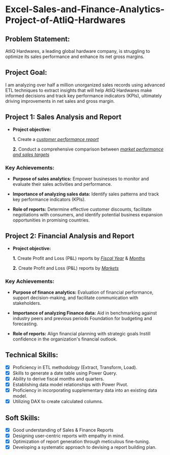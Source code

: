 # Excel-Sales-and-Finance-Analytics-Project-of-AtliQ-Hardwares

## Problem Statement:
AtliQ Hardwares, a leading global hardware company, is struggling to optimize its sales performance and enhance its net gross margins.

## Project Goal:
I am analyzing over half a million unorganized sales records using advanced ETL techniques to extract insights that will help AtliQ Hardwares make informed decisions and track key performance indicators (KPIs), ultimately driving improvements in net sales and gross margin.

## Project 1: Sales Analysis and Report


- **Project objective:** 

    **1.** Create a _[customer performance report](https://github.com/rohit-gatla/Excel-Sales-and-Finance-Analytics-Project-of-AtliQ-Hardwares/blob/main/1.%20Customer%20Performance%20Report.pdf)_ 

    **2.** Conduct a comprehensive comparison between _[market performance and sales targets](https://github.com/rohit-gatla/Excel-Sales-and-Finance-Analytics-Project-of-AtliQ-Hardwares/blob/main/2.%20Market%20Performance%20vs%20Target%20Report.pdf)_

### Key Achievements:


- **Purpose of sales analytics:** Empower businesses to monitor and evaluate their sales activities and performance.

- **Importance of analyzing sales data:** Identify sales patterns and track key performance indicators (KPIs).

- **Role of reports:** Determine effective customer discounts, facilitate negotiations with consumers, and identify potential business expansion opportunities in promising countries.


## Project 2: Financial Analysis and Report

- **Project objective:** 

    **1.** Create Profit and Loss (P&L) reports by _[Fiscal Year](https://github.com/rohit-gatla/Excel-Sales-and-Finance-Analytics-Project-of-AtliQ-Hardwares/blob/main/6.%20P%20%26%20L%20by%20Fiscal%20Years.pdf)_ & _[Months](https://github.com/rohit-gatla/Excel-Sales-and-Finance-Analytics-Project-of-AtliQ-Hardwares/blob/main/7.%20P%20%26%20L%20by%20Months.pdf)_ 

   **2.** Create Profit and Loss (P&L) reports by _[Markets](https://github.com/rohit-gatla/Excel-Sales-and-Finance-Analytics-Project-of-AtliQ-Hardwares/blob/main/8.%20P%20%26%20L%20for%20Markets%20Report.pdf)_

### Key Achievements:

- **Purpose of finance analytics:** Evaluation of financial performance, support decision-making, and facilitate communication with stakeholders.

- **Importance of analyzing Finance data:** Aid in benchmarking against industry peers and previous periods Foundation for budgeting and forecasting.

- **Role of reports:** Align financial planning with strategic goals Instill confidence in the organization's financial outlook.


## Technical Skills:
- [x]	Proficiency in ETL methodology (Extract, Transform, Load).
- [x]	Skills to generate a date table using Power Query.
- [x]	Ability to derive fiscal months and quarters.
- [x]	Establishing data model relationships with Power Pivot.
- [x]	Proficiency in incorporating supplementary data into an existing data model.
- [x]	Utilizing DAX to create calculated columns.

## Soft Skills:
- [x]	Good understanding of Sales & Finance Reports
- [x]	Designing user-centric reports with empathy in mind.
- [x]	Optimization of report generation through meticulous fine-tuning.
- [x]	Developing a systematic approach to devising a report building plan.
